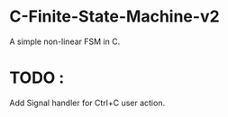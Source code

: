 # C-Finite-State-Machine-v2
A simple non-linear FSM in C.

# TODO :
Add Signal handler for Ctrl+C user action.
